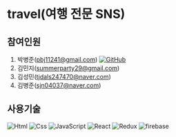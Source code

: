# travel(여행 전문 SNS)

## 참여인원
1. 박병준(pbj11241@gmail.com)
<a href=https://github.com/94Jun><img alt="GitHub" src="https://img.shields.io/badge/GitHub-F05032.svg?&style=for-the-badge&logo=firebase&logoColor=white"/></a>
2. 김민지(summerparty29@gmail.com)
3. 김성민(tjdals247470@naver.com)
4. 김병준(sjn04037@naver.com)

## 사용기술
<img alt="Html" src ="https://img.shields.io/badge/HTML5-E34F26.svg?&style=for-the-badge&logo=HTML5&logoColor=white"/>
<img alt="Css" src ="https://img.shields.io/badge/CSS3-1572B6.svg?&style=for-the-badge&logo=CSS3&logoColor=white"/>
<img alt="JavaScript" src ="https://img.shields.io/badge/JavaScriipt-F7DF1E.svg?&style=for-the-badge&logo=JavaScript&logoColor=black"/>
<img alt="React" src="https://img.shields.io/badge/React-61DAFB.svg?&style=for-the-badge&logo=React&logoColor=black"/>
<img alt="Redux" src="https://img.shields.io/badge/Redux-764ABC.svg?&style=for-the-badge&logo=firebase&logoColor=white"/>
<img alt="firebase" src="https://img.shields.io/badge/Firebase-FFCA28.svg?&style=for-the-badge&logo=firebase&logoColor=black"/>
